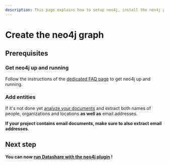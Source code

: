```yaml
---
description: This page explains how to setup neo4j, install the neo4j plugin and create a graph on your computer
---
```

# Create the neo4j graph

## Prerequisites

### Get neo4j up and running

Follow the instructions of the [dedicated FAQ page](../../usage/faq/general/how-to-run-neo4j.md) to get neo4j up and running.

### Add entities
 
If it's not done yet [analyze your documents](../analyze-documents.md) and extract both names of people, organizations and locations **as well as** email addresses.

**If your project contains email documents, make sure to also extract email addresses**. 


## Next step

**You can now [run Datashare with the neo4j plugin](run-datashare-with-the-neo4j-plugin.md) !**
